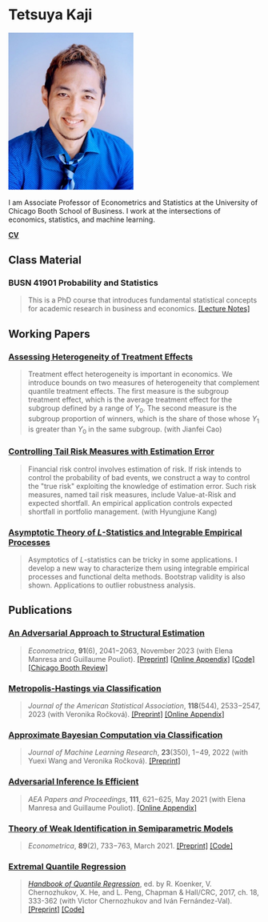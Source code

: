 # Tetsuya Kaji

<img src="chicago-booth-tetsuya-kaji.jpg" width="250" />

I am Associate Professor of Econometrics and Statistics at the University of Chicago Booth School of Business. I work at the intersections of economics, statistics, and machine learning.

[**CV**](https://kajitetsuya.github.io/cv.pdf)

## Class Material

### BUSN 41901 Probability and Statistics

> This is a PhD course that introduces fundamental statistical concepts for academic research in business and economics. [[Lecture Notes]](https://kajitetsuya.github.io/41901notes.pdf)

## Working Papers

### [Assessing Heterogeneity of Treatment Effects](https://arxiv.org/abs/2306.15048)

> Treatment effect heterogeneity is important in economics. We introduce bounds on two measures of heterogeneity that complement quantile treatment effects. The first measure is the subgroup treatment effect, which is the average treatment effect for the subgroup defined by a range of _Y_<sub>0</sub>. The second measure is the subgroup proportion of winners, which is the share of those whose _Y_<sub>1</sub> is greater than _Y_<sub>0</sub> in the same subgroup. (with Jianfei Cao)

### [Controlling Tail Risk Measures with Estimation Error](https://kajitetsuya.github.io/risk.pdf)

> Financial risk control involves estimation of risk. If risk intends to control the probability of bad events, we construct a way to control the "true risk" exploiting the knowledge of estimation error. Such risk measures, named tail risk measures, include Value-at-Risk and expected shortfall. An empirical application controls expected shortfall in portfolio management. (with Hyungjune Kang)

### [Asymptotic Theory of _L_-Statistics and Integrable Empirical Processes](https://arxiv.org/abs/1910.07572)

> Asymptotics of _L_-statistics can be tricky in some applications. I develop a new way to characterize them using integrable empirical processes and functional delta methods. Bootstrap validity is also shown. Applications to outlier robustness analysis.

## Publications

### [An Adversarial Approach to Structural Estimation](https://doi.org/10.3982/ECTA18707)

> _Econometrica_, **91**(6), 2041−2063, November 2023 (with Elena Manresa and Guillaume Pouliot). [[Preprint]](https://arxiv.org/abs/2007.06169v2) [[Online Appendix]](https://www.econometricsociety.org/publications/econometrica/browse/2023/11/01/An-Adversarial-Approach-to-Structural-Estimation/supp/ecta200617-sup-0001-onlineappendix.pdf) [[Code]](https://doi.org/10.5281/zenodo.8310266) [[Chicago Booth Review]](https://review.chicagobooth.edu/economics/2020/article/can-automated-art-forgers-become-economists)

### [Metropolis-Hastings via Classification](https://doi.org/10.1080/01621459.2022.2060836)

> _Journal of the American Statistical Association_, **118**(544), 2533−2547, 2023 (with Veronika Ročková). [[Preprint]](https://arxiv.org/abs/2103.04177) [[Online Appendix]](https://ndownloader.figstatic.com/files/34780756)

### [Approximate Bayesian Computation via Classification](https://jmlr.org/papers/v23/22-0383.html)

> _Journal of Machine Learning Research_, **23**(350), 1−49, 2022 (with Yuexi Wang and Veronika Ročková). [[Preprint]](https://arxiv.org/abs/2111.11507)

### [Adversarial Inference Is Efficient](https://doi.org/10.1257/pandp.20211037)

> _AEA Papers and Proceedings_, **111**, 621−625, May 2021 (with Elena Manresa and Guillaume Pouliot). [[Online Appendix]](https://www.aeaweb.org/doi/10.1257/pandp.20211037.appx)

### [Theory of Weak Identification in Semiparametric Models](https://doi.org/10.3982/ECTA16413)

> _Econometrica_, **89**(2), 733−763, March 2021. [[Preprint]](https://arxiv.org/abs/1908.10478) [[Code]](https://www.econometricsociety.org/content/supplement-theory-weak-identification-semiparametric-models)

### [Extremal Quantile Regression](https://doi.org/10.1201/9781315120256-18)

> [_Handbook of Quantile Regression_](https://doi.org/10.1201/9781315120256), ed. by R. Koenker, V. Chernozhukov, X. He, and L. Peng, Chapman & Hall/CRC, 2017, ch. 18, 333-362 (with Victor Chernozhukov and Iván Fernández-Val). [[Preprint]](https://arxiv.org/abs/1612.06850) [[Code]](http://sites.bu.edu/ivanf/files/2016/12/EQR-handbook-code.zip)

